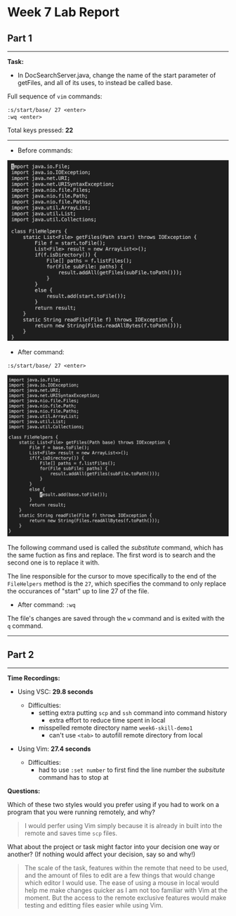 # Week 7 Lab Report
## **Part 1**
---
**Task:**
* In DocSearchServer.java, change the name of the start parameter of getFiles, and all of its uses, to instead be called base.

Full sequence of `vim` commands:
```
:s/start/base/ 27 <enter>
:wq <enter>
```
Total keys pressed: **22**

---

* Before commands:

![before-command.png](Images/Week6/before-command.png)

* After command:

 ```
 :s/start/base/ 27 <enter> 
 ```

![after-command.png](Images/Week6/after-command.png)

The following command used is called the *substitute* command, which has the same fuction as fins and replace. The first word is to search and the second one is to replace it with. 

The line responsible for the cursor to move specifically to the end of the `FileHelpers` method is the `27`, which specifies the command to only replace the occurances of "start" up to line 27 of the file.

* After command: `:wq`

The file's changes are saved through the `w` command and is exited with the `q` command.

---

## **Part 2**
---
**Time Recordings:**
* Using VSC: **29.8 seconds**
    * Difficulties: 
        * setting extra putting `scp` and `ssh` command into command history 
            * extra effort to reduce time spent in local
        * misspelled remote directory name `week6-skill-demo1` 
            * can't use `<tab>` to autofill remote directory from local

* Using Vim: **27.4 seconds**
    * Difficulties:
        * had to use `:set number` to first find the line number the *subsitute* command has to stop at

**Questions:**

Which of these two styles would you prefer using if you had to work on a program that you were running remotely, and why?

> I would perfer using Vim simply because it is already in built into the remote and saves time `scp` files.


What about the project or task might factor into your decision one way or another? (If nothing would affect your decision, say so and why!)

> The scale of the task, features within the remote that need to be used, and the amount of files to edit are a few things that would change which editor I would use. The ease of using a mouse in local would help me make changes quicker as I am not too familiar with Vim at the moment. But the access to the remote exclusive features would make testing and editting files easier while using Vim.
